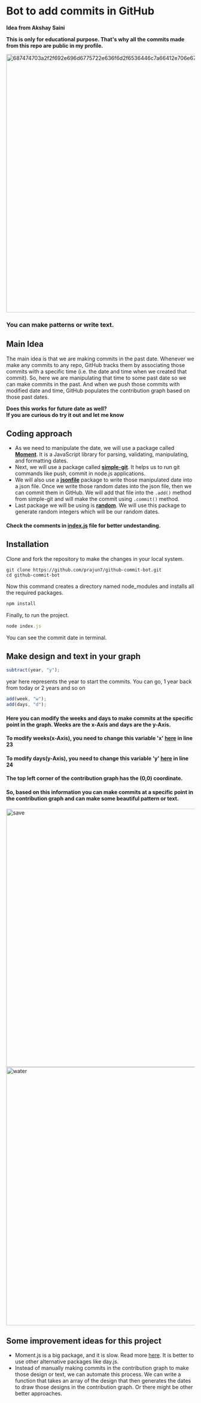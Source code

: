 # Bot to add commits in GitHub
**Idea from Akshay Saini**

**This is only for educational purpose.
That's why all the commits made from this repo are public in my profile.**

<img width="689" alt="687474703a2f2f692e696d6775722e636f6d2f6536446c7a66412e706e67" src="https://user-images.githubusercontent.com/67757251/183503742-3845ee01-376f-4bd2-a4ab-bb4843386aad.png">

### You can make patterns or write text.

## Main Idea
The main idea is that we are making commits in the past date. Whenever we make any commits to any repo, GitHub tracks them by associating those commits with a specific time (i.e. the date and time when we created that commit). So, here we are manipulating that time to some past date so we can make commits in the past. And when we push those commits with modified date and time, GitHub populates the contribution graph based on those past dates.

**Does this works for future date as well?**<br>
**If you are curious do try it out and let me know**

## Coding approach 
- As we need to manipulate the date, we will use a package called **[Moment](https://www.npmjs.com/package/moment)**. It is a JavaScript library for parsing, validating, manipulating, and formatting dates.<br>
- Next, we will use a package called **[simple-git](https://www.npmjs.com/package/simple-git)**. It helps us to run git commands like push, commit in node.js applications.<br>
- We will also use a **[jsonfile](https://www.npmjs.com/package/jsonfile)** package to write those manipulated date into a json file. Once we write those random dates into the json file, then we can commit them in GitHub. We will add that file into the `.add()` method from simple-git and will make the commit using `.commit()` method.
- Last package we will be using is **[random](https://www.npmjs.com/package/random)**. We will use this package to generate random integers which will be our random dates.<br>
#### Check the comments in [index.js](https://github.com/prajun7/github-commit-bot/blob/main/index.js) file for better undestanding.

## Installation
Clone and fork the repository to make the changes in your local system.
```git-bash
git clone https://github.com/prajun7/github-commit-bot.git
cd github-commit-bot
```
Now this command creates a directory named node_modules and installs all the required packages.
```javascript
npm install
```
Finally, to run the project.
```javascript
node index.js
```
You can see the commit date in terminal.

## Make design and text in your graph

```javascript
subtract(year, "y");
```
year here represents the year to start the commits. You can go, 1 year back from today or 2 years and so on

```javascript
add(week, "w");
add(days, "d");
```
#### Here you can modify the weeks and days to make commits at the specific point in the graph. Weeks are the x-Axis and days are the y-Axis.<br>
#### To modify weeks(x-Axis), you need to change this variable 'x' [here](https://github.com/prajun7/github-commit-bot/blob/main/index.js#L23) in line 23<br>
#### To modify days(y-Axis), you need to change this variable 'y' [here](https://github.com/prajun7/github-commit-bot/blob/main/index.js#L24) in line 24<br>
#### The top left corner of the contribution graph has the (0,0) coordinate.<br>
#### So, based on this information you can make commits at a specific point in the contribution graph and can make some beautiful pattern or text.<br>
<img width="689" alt="save" src="https://user-images.githubusercontent.com/67757251/183504543-3e3e239e-4e57-4494-9222-3cab7e59fe30.png">
<img width="689" alt="water" src="https://user-images.githubusercontent.com/67757251/183504549-2f56bf58-0dcc-44b9-aad4-3d4c15086e3e.png">

## Some improvement ideas for this project
- Moment.js is a big package, and it is slow. Read more [here](https://momentjs.com/docs/#/-project-status/). It is better to use other alternative packages like day.js.
- Instead of manually making commits in the contribution graph to make those design or text, we can automate this process. We can write a function that takes an array of the design that then generates the dates to draw those designs in the contribution graph. Or there might be other better approaches.


